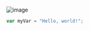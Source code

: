 # 
![image](https://github.com/user-attachments/assets/172a4ccd-a885-412a-b2b1-1f4e744d6e11)
``` javascript
var myVar = "Hello, world!";
```
